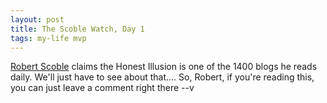 ```yaml
---
layout: post
title: The Scoble Watch, Day 1
tags: my-life mvp
---
```


[Robert Scoble](http://scoble.weblogs.com/) claims the Honest Illusion is one of the 1400 blogs he reads daily.  We'll just have to see about that....  So, Robert, if you're reading this, you can just leave a comment right there  --v  